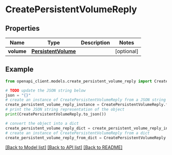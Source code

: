 # CreatePersistentVolumeReply


## Properties

Name | Type | Description | Notes
------------ | ------------- | ------------- | -------------
**volume** | [**PersistentVolume**](PersistentVolume.md) |  | [optional] 

## Example

```python
from openapi_client.models.create_persistent_volume_reply import CreatePersistentVolumeReply

# TODO update the JSON string below
json = "{}"
# create an instance of CreatePersistentVolumeReply from a JSON string
create_persistent_volume_reply_instance = CreatePersistentVolumeReply.from_json(json)
# print the JSON string representation of the object
print(CreatePersistentVolumeReply.to_json())

# convert the object into a dict
create_persistent_volume_reply_dict = create_persistent_volume_reply_instance.to_dict()
# create an instance of CreatePersistentVolumeReply from a dict
create_persistent_volume_reply_from_dict = CreatePersistentVolumeReply.from_dict(create_persistent_volume_reply_dict)
```
[[Back to Model list]](../README.md#documentation-for-models) [[Back to API list]](../README.md#documentation-for-api-endpoints) [[Back to README]](../README.md)


